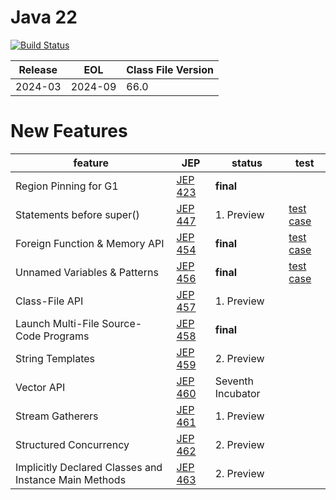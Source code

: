 # Java 22

[![Build Status](https://dev.azure.com/hbvk/java-test/_apis/build/status%2Fhbvk.java22?branchName=master)](https://dev.azure.com/hbvk/java-test/_build/latest?definitionId=41&branchName=master)

| Release | EOL     | Class File Version |
|---------|---------|--------------------|
| 2024-03 | 2024-09 | 66.0               |

# New Features

| feature                                               | JEP                                          | status            | test                                                                            |
|-------------------------------------------------------|----------------------------------------------|-------------------|---------------------------------------------------------------------------------|
| Region Pinning for G1                                 | [JEP 423](https://openjdk.java.net/jeps/423) | **final**         |                                                                                 |
| Statements before super()                             | [JEP 447](https://openjdk.java.net/jeps/447) | 1. Preview        | [test case](src/test/java/com/hbvk/jep447/Jep447StatementsBeforeSuperTest.java) |
| Foreign Function & Memory API                         | [JEP 454](https://openjdk.java.net/jeps/454) | **final**         | [test case](src/test/java/com/hbvk/jep454/Jep454ForeignFunctionsTest.java)      |
| Unnamed Variables & Patterns                          | [JEP 456](https://openjdk.java.net/jeps/456) | **final**         | [test case](src/test/java/com/hbvk/jep456/Jep456AnonymousVariableTest.java)     |
| Class-File API                                        | [JEP 457](https://openjdk.java.net/jeps/457) | 1. Preview        |                                                                                 |
| Launch Multi-File Source-Code Programs                | [JEP 458](https://openjdk.java.net/jeps/458) | **final**         |                                                                                 |
| String Templates                                      | [JEP 459](https://openjdk.java.net/jeps/459) | 2. Preview        |                                                                                 |
| Vector API                                            | [JEP 460](https://openjdk.java.net/jeps/460) | Seventh Incubator |                                                                                 |
| Stream Gatherers                                      | [JEP 461](https://openjdk.java.net/jeps/461) | 1. Preview        |                                                                                 |
| Structured Concurrency                                | [JEP 462](https://openjdk.java.net/jeps/462) | 2. Preview        |                                                                                 |
| Implicitly Declared Classes and Instance Main Methods | [JEP 463](https://openjdk.java.net/jeps/463) | 2. Preview        |                                                                                 |
